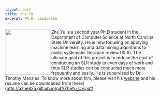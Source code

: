 ```yaml
---
layout: post
title: Zhe Yu
excerpt: Ph.D. candidate
---
```


 
<img align=left width=150
src="{{site.url}}/img/Zhe.jpg"> Zhe Yu is a second year
Ph.D student in the Department of Computer Science at North Carolina State University. 
He is now focusing on applying machine learning and data mining algorithms to assist systematic literature review (SLR). The ultimate goal of this project is to reduce the cost of conducting an SLR study to even days of work and thus SLR studies can be conducted much more frequently and easily. He is supervised by Dr. Timothy Menzies.
To know more about him, please visit his [website](http://azhe825.github.io) 
and his resume can be downloaded from [here] (http://azhe825.github.io/pdf/ZheYu_CV.pdf).

